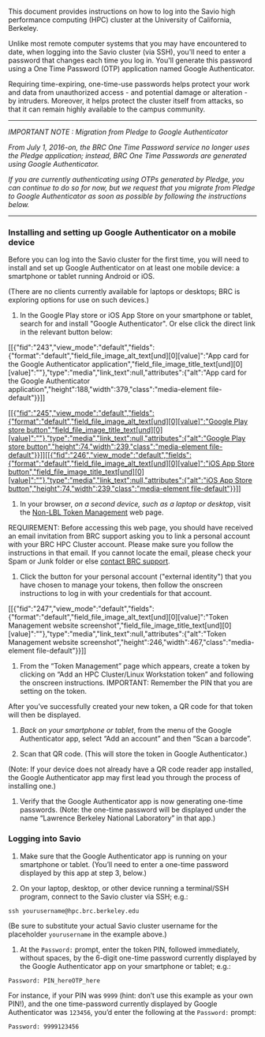 This document provides instructions on how to log into the Savio high performance computing (HPC) cluster at the University of California, Berkeley.

Unlike most remote computer systems that you may have encountered to date, when logging into the Savio cluster (via SSH), you'll need to enter a password that changes each time you log in. You'll generate this password using a One Time Password (OTP) application named Google Authenticator.

Requiring time-expiring, one-time-use passwords helps protect your work and data from unauthorized access - and potential damage or alteration - by intruders. Moreover, it helps protect the cluster itself from attacks, so that it can remain highly available to the campus community.

------------------------------------------------------------------------

*IMPORTANT NOTE : Migration from Pledge to Google Authenticator*

*From July 1, 2016-on, the BRC One Time Password service no longer uses the Pledge application; instead, BRC One Time Passwords are generated using Google Authenticator.*

*If you are currently authenticating using OTPs generated by Pledge, you can continue to do so for now, but we request that you migrate from Pledge to Google Authenticator as soon as possible by following the instructions below.*

------------------------------------------------------------------------

### Installing and setting up Google Authenticator on a mobile device

Before you can log into the Savio cluster for the first time, you will need to install and set up Google Authenticator on at least one mobile device: a smartphone or tablet running Android or iOS.

(There are no clients currently available for laptops or desktops; BRC is exploring options for use on such devices.)

1.  In the Google Play store or iOS App Store on your smartphone or tablet, search for and install "Google Authenticator". Or else click the direct link in the relevant button below:

\[\[{"fid":"243","view\_mode":"default","fields":{"format":"default","field\_file\_image\_alt\_text\[und\]\[0\]\[value\]":"App card for the Google Authenticator application","field\_file\_image\_title\_text\[und\]\[0\]\[value\]":""},"type":"media","link\_text":null,"attributes":{"alt":"App card for the Google Authenticator application","height":188,"width":379,"class":"media-element file-default"}}\]\]

[\[\[{"fid":"245","view\_mode":"default","fields":{"format":"default","field\_file\_image\_alt\_text\[und\]\[0\]\[value\]":"Google Play store button","field\_file\_image\_title\_text\[und\]\[0\]\[value\]":""},"type":"media","link\_text":null,"attributes":{"alt":"Google Play store button","height":74,"width":239,"class":"media-element file-default"}}\]\]](https://play.google.com/store/apps/details?id=com.google.android.apps.authenticator2)[\[\[{"fid":"246","view\_mode":"default","fields":{"format":"default","field\_file\_image\_alt\_text\[und\]\[0\]\[value\]":"iOS App Store button","field\_file\_image\_title\_text\[und\]\[0\]\[value\]":""},"type":"media","link\_text":null,"attributes":{"alt":"iOS App Store button","height":74,"width":239,"class":"media-element file-default"}}\]\]](https://itunes.apple.com/us/app/google-authenticator/id388497605?mt=8)

1.  In your browser, *on a second device, such as a laptop or desktop*, visit the [Non-LBL Token Management](https://identity.lbl.gov/otptokens/hpccluster) web page.

REQUIREMENT: Before accessing this web page, you should have received an email invitation from BRC support asking you to link a personal account with your BRC HPC Cluster account. Please make sure you follow the instructions in that email. If you cannot locate the email, please check your Spam or Junk folder or else [contact BRC support](http://research-it.berkeley.edu/services/high-performance-computing/getting-help).

1.  Click the button for your personal account ("external identity") that you have chosen to manage your tokens, then follow the onscreen instructions to log in with your credentials for that account.

\[\[{"fid":"247","view\_mode":"default","fields":{"format":"default","field\_file\_image\_alt\_text\[und\]\[0\]\[value\]":"Token Management website screenshot","field\_file\_image\_title\_text\[und\]\[0\]\[value\]":""},"type":"media","link\_text":null,"attributes":{"alt":"Token Management website screenshot","height":246,"width":467,"class":"media-element file-default"}}\]\]

1.  From the “Token Management” page which appears, create a token by clicking on “Add an HPC Cluster/Linux Workstation token” and following the onscreen instructions. IMPORTANT: Remember the PIN that you are setting on the token.

After you’ve successfully created your new token, a QR code for that token will then be displayed.

1.  *Back on your smartphone or tablet*, from the menu of the Google Authenticator app, select “Add an account” and then “Scan a barcode”.

2.  Scan that QR code. (This will store the token in Google Authenticator.)

(Note: If your device does not already have a QR code reader app installed, the Google Authenticator app may first lead you through the process of installing one.)

1.  Verify that the Google Authenticator app is now generating one-time passwords. (Note: the one-time password will be displayed under the name “Lawrence Berkeley National Laboratory” in that app.)

### Logging into Savio

1.  Make sure that the Google Authenticator app is running on your smartphone or tablet. (You’ll need to enter a one-time password displayed by this app at step 3, below.)

2.  On your laptop, desktop, or other device running a terminal/SSH program, connect to the Savio cluster via SSH; e.g.:

`ssh yourusername@hpc.brc.berkeley.edu`

(Be sure to substitute your actual Savio cluster username for the placeholder `yourusername` in the example above.)

1.  At the `Password:` prompt, enter the token PIN, followed immediately, without spaces, by the 6-digit one-time password currently displayed by the Google Authenticator app on your smartphone or tablet; e.g.:

`Password: PIN_hereOTP_here`

For instance, if your PIN was `9999` (hint: don’t use this example as your own PIN!), and the one time-password currently displayed by Google Authenticator was `123456`, you’d enter the following at the `Password:` prompt:

`Password: 9999123456`

 
